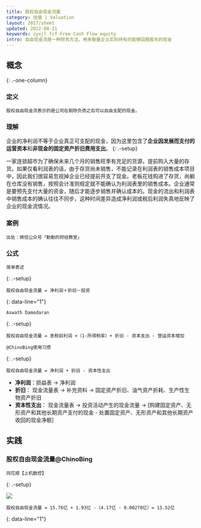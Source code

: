 ```yaml
---
title: 股权自由现金流量
category: 估值 | Valuation
layout: 2017/sheet
updated: 2022-08-31
keywords: zyxjl fcf Free Cash Flow equity
intro: 自由现金流是一种财务方法，用来衡量企业实际持有的能够回报股东的现金
---
```


## 概念
{: .-one-column}

### 定义
```
股权自由现金流表示的是公司在剔除负债之后可以自由支配的现金。
```

### 理解
企业的净利润不等于企业真正可支配的现金，因为这里包含了**企业因发展而支付的运营资本**和**非现金的固定资产折旧费用支出**。
{: .-setup}

一家连锁超市为了确保未来几个月的销售旺季有充足的货源，提前购入大量的存货。如果仅看利润表的话，由于存货尚未销售，不能记录在利润表的销售成本项目中，因此我们很容易忽视掉企业已经提前开支了现金。老板花钱购进了存货，尚躺在仓库没有销售，按照会计准则规定就不能确认为利润表里的销售成本。企业通常是要预先支付大量的资金，随后才能逐步销售并确认成本的。现金的流出和利润表中销售成本的确认往往不同步，这种时间差异造成净利润或税后利润失真地反映了企业的现金流情况。

### 案例


```
出处：微信公众号「勤勤的财经教室」
```

### 公式
```
简单表述
```
{: .-setup}

```
股权自由现金流量 = 净利润＋折旧－投资
```
{: data-line="1"}


```
Aswath Damodaran
```
{: .-setup}

```
股权自由现金流量 = 息税前利润 ×（1-所得税率）+ 折旧 - 资本支出 - 营运资本增加
```

```
@ChinoBing使用习惯
```
{: .-setup}

```
股权自由现金流量 = 净利润 + 折旧 - 资本性支出
```
- **净利润**：损益表 -> 净利润
- **折旧**： 现金流量表 -> 补充资料 -> 固定资产折旧、油气资产折耗、生产性生物资产折旧
- **资本性支出**： 现金流量表 -> 投资活动产生的现金流量 -> [购建固定资产、无形资产和其他长期资产支付的现金 - 处置固定资产、无形资产和其他长期资产收回的现金净额]

## 实践
### 股权自由现金流量@ChinoBing
```
同花顺【上机数控】
```
{: .-setup}

![](https://pic.f10.org/i/2022/08/31/i9zeaf.png)

```
股权自由现金流量 = 15.76亿 + 1.93亿 -（4.17亿 - 0.00278亿）= 13.52亿
```
{: data-line="1"}
